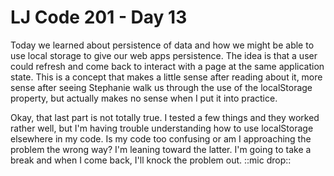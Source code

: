 # LJ Code 201 - Day 13

Today we learned about persistence of data and how we might be able to use local storage to give our web apps persistence. The idea is that a user could refresh and come back to interact with a page at the same application state. This is a concept that makes a little sense after reading about it, more sense after seeing Stephanie walk us through the use of the localStorage property, but actually makes no sense when I put it into practice.

Okay, that last part is not totally true. I tested a few things and they worked rather well, but I'm having trouble understanding how to use localStorage elsewhere in my code. Is my code too confusing or am I approaching the problem the wrong way? I'm leaning toward the latter. I'm going to take a break and when I come back, I'll knock the problem out. ::mic drop::
